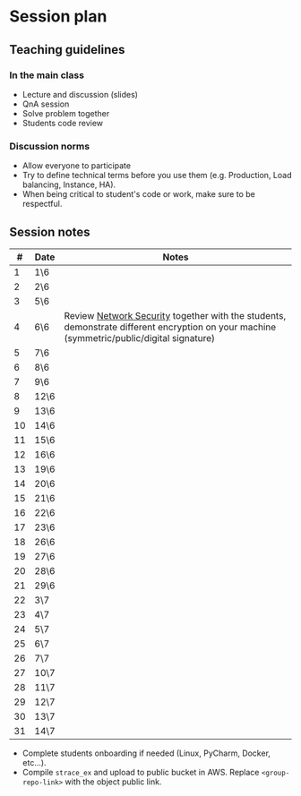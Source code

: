 # Session plan

## Teaching guidelines 

### In the main class

- Lecture and discussion (slides)
- QnA session
- Solve problem together 
- Students code review 

### Discussion norms 

- Allow everyone to participate
- Try to define technical terms before you use them (e.g. Production, Load balancing, Instance, HA).
- When being critical to student's code or work, make sure to be respectful.

## Session notes

| #  |  Date |  Notes |
|---|---|---|
| 1 | 	1\6 | 
| 2 | 	2\6 | 
| 3 | 	5\6 | 
| 4 | 	6\6 |  Review [Network Security](tutorials/15_networking_security.md) together with the students, demonstrate different encryption on your machine (symmetric/public/digital signature)  |
| 5 | 	7\6 |  
| 6 | 	8\6 |
| 7 | 	9\6 |
| 8 | 	12\6 |
| 9 | 	13\6 |
| 10 | 	14\6 |
| 11 | 	15\6 |
| 12 | 	16\6 |
| 13 | 	19\6 |
| 14 | 	20\6 |
| 15 | 	21\6 |
| 16 | 	22\6 |
| 17 | 	23\6 |
| 18 | 	26\6 |
| 19 | 	27\6 |
| 20 | 	28\6 |
| 21 | 	29\6 |
| 22 | 	3\7 |
| 23 | 	4\7 |
| 24 | 	5\7 |
| 25 | 	6\7 |
| 26 | 	7\7 |
| 27 | 	10\7 |
| 28 | 	11\7 |
| 29 | 	12\7 |
| 30 | 	13\7 |
| 31 | 	14\7 |


- Complete students onboarding if needed (Linux, PyCharm, Docker, etc...).
- Compile `strace_ex` and upload to public bucket in AWS. Replace `<group-repo-link>` with the object public link. 






